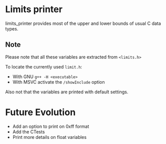 # Limits printer

limits_printer provides most of the upper and lower bounds of usual C data types.

## Note

Please note that all these variables are extracted from `<limits.h>`

To locate the currently used `limit.h`:
* With GNU `g++ -H <executable>`
* With MSVC activate the `/showInclude` option

Also not that the variables are printed with default settings.

# Future Evolution

* Add an option to print on 0xff format
* Add the CTests
* Print more details on float variables
